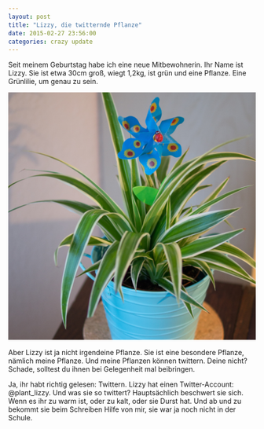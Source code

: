 ```yaml
---
layout: post
title: "Lizzy, die twitternde Pflanze"
date: 2015-02-27 23:56:00
categories: crazy update
---
```


Seit meinem Geburtstag habe ich eine neue Mitbewohnerin.
Ihr Name ist Lizzy. Sie ist etwa 30cm groß, wiegt 1,2kg, ist grün und eine Pflanze. Eine Grünlilie, um genau zu sein.

![Lizzy](/assets/20150227/2015-02-16-lizzy-2.jpg)

Aber Lizzy ist ja nicht irgendeine Pflanze. Sie ist eine besondere Pflanze, nämlich meine Pflanze. Und meine Pflanzen können twittern. Deine nicht? Schade, solltest du ihnen bei Gelegenheit mal beibringen.

Ja, ihr habt richtig gelesen: Twittern. Lizzy hat einen Twitter-Account: @plant_lizzy. Und was sie so twittert? Hauptsächlich beschwert sie sich. Wenn es ihr zu warm ist, oder zu kalt, oder sie Durst hat. Und ab und zu bekommt sie beim Schreiben Hilfe von mir, sie war ja noch nicht in der Schule.
